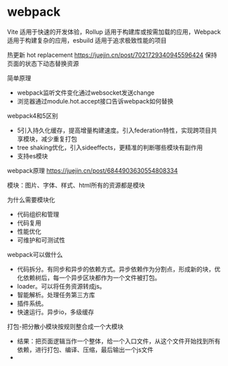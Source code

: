# webpack

Vite 适用于快速的开发体验，Rollup 适用于构建库或按需加载的应用，Webpack 适用于构建复杂的应用，esbuild 适用于追求极致性能的项目

热更新 hot replacement
https://juejin.cn/post/7021729340945596424
保持页面的状态下动态替换资源

简单原理

- webpack监听文件变化通过websocket发送change
- 浏览器通过module.hot.accept接口告诉webpack如何替换

webpack4和5区别

- 5引入持久化缓存，提高增量构建速度。引入federation特性，实现跨项目共享模块，减少重复打包
- tree shaking优化，引入sideeffects，更精准的判断哪些模块有副作用
- 支持es模块

webpack原理
https://juejin.cn/post/6844903630554808334

模块：图片、字体、样式、html所有的资源都是模块

为什么需要模块化

- 代码组织和管理
- 代码复用
- 性能优化
- 可维护和可测试性

webpack可以做什么

- 代码拆分。有同步和异步的依赖方式。异步依赖作为分割点，形成新的块，优化依赖树后，每一个异步区块都作为一个文件被打包。
- loader。可以将任务资源转成js。
- 智能解析。处理任务第三方库
- 插件系统。
- 快速运行。异步io，多级缓存

打包-把分散小模块按规则整合成一个大模块
- 结果：把页面逻辑当作一个整体，给一个入口文件，从这个文件开始找到所有依赖，进行打包、编译、压缩，最后输出一个js文件
- 






